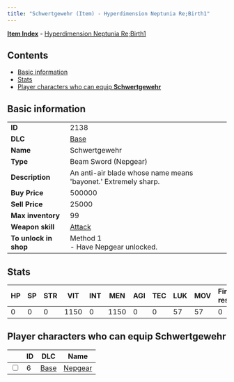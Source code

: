```yaml
---
title: "Schwertgewehr (Item) - Hyperdimension Neptunia Re;Birth1"
---
```


[**Item Index**](/neptunia/rb1/item/index.html) - [Hyperdimension Neptunia Re;Birth1](/neptunia/rb1)

## Contents

- [Basic information](#basic-information)
- [Stats](#stats)
- [Player characters who can equip **Schwertgewehr**](#player-characters-who-can-equip-schwertgewehr)

## Basic information

|   |   |
| -- | -- |
| **ID** | 2138 |
| **DLC** | [Base](/neptunia/rb1/dlc/1-base.html) |
| **Name** | Schwertgewehr |
| **Type** | Beam Sword (Nepgear) |
| **Description** | An anti-air blade whose name means 'bayonet.' Extremely sharp. |
| **Buy Price** | 500000 |
| **Sell Price** | 25000 |
| **Max inventory** | 99 |
| **Weapon skill** | [Attack](/neptunia/rb1/skill/1-1001-attack.html) |
| **To unlock in shop** | Method 1<br />- Have Nepgear unlocked. |

## Stats

| HP | SP | STR | VIT | INT | MEN | AGI | TEC | LUK | MOV | Fire res. | Ice res. | Wind res. | Lightning res. |
| -- | -- | --- | --- | --- | --- | --- | --- | --- | --- | --------- | -------- | --------- | -------------- |
| 0 | 0 | 0 | 1150 | 0 | 1150 | 0 | 0 | 57 | 57 | 0 | 0 | 0 | 0 |

## Player characters who can equip **Schwertgewehr**

|    | ID | DLC | Name |
| -- | -- | --- | ---- |
| <input type="checkbox" id="rb1-player-1-6" class="trackbox" /> | 6 | [Base](/neptunia/rb1/dlc/1-base.html) | [Nepgear](/neptunia/rb1/player/1-6-nepgear.html) |